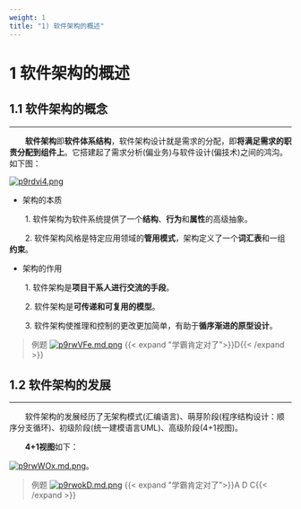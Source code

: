 ```yaml
---
weight: 1
title: "1) 软件架构的概述"
---
```


# 1 软件架构的概述

## 1.1 软件架构的概念

---

&emsp;&emsp;**软件架构**即**软件体系结构**，软件架构设计就是需求的分配，即**将满足需求的职责分配到组件上**。它搭建起了需求分析(偏业务)与软件设计(偏技术)之间的鸿沟。如下图：

[![p9rdvi4.png](https://s1.ax1x.com/2023/05/11/p9rdvi4.png)](https://imgse.com/i/p9rdvi4)

- 架构的本质

&emsp;&emsp;1. 软件架构为软件系统提供了一个**结构**、**行为**和**属性**的高级抽象。

&emsp;&emsp;2. 软件架构风格是特定应用领域的**管用模式**，架构定义了一个**词汇表**和一组**约束**。

- 架构的作用

&emsp;&emsp;1. 软件架构是**项目干系人进行交流的手段**。

&emsp;&emsp;2. 软件架构是**可传递和可复用的模型**。

&emsp;&emsp;3. 软件架构使推理和控制的更改更加简单，有助于**循序渐进的原型设计**。

>例题
[![p9rwVFe.md.png](https://s1.ax1x.com/2023/05/11/p9rwVFe.md.png)](https://imgse.com/i/p9rwVFe)
{{< expand "学霸肯定对了">}}D{{< /expand >}}

## 1.2 软件架构的发展

---

&emsp;&emsp;软件架构的发展经历了无架构模式(汇编语言)、萌芽阶段(程序结构设计：顺序分支循环)、初级阶段(统一建模语言UML)、高级阶段(4+1视图)。

&emsp;&emsp;**4+1视图**如下：

[![p9rwWOx.md.png](https://s1.ax1x.com/2023/05/11/p9rwWOx.md.png)](https://imgse.com/i/p9rwWOx)。

>例题
[![p9rwokD.md.png](https://s1.ax1x.com/2023/05/11/p9rwokD.md.png)](https://imgse.com/i/p9rwokD)
{{< expand "学霸肯定对了">}}A D C{{< /expand >}}
